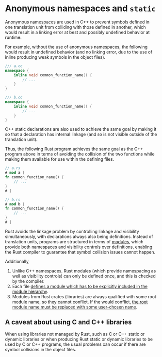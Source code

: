# Anonymous namespaces and `static`

Anonymous namespaces are used in C++ to prevent symbols defined in one
translation unit from colliding with those defined in another, which would
result in a linking error at best and possibly undefined behavior at runtime.

For example, without the use of anonymous namespaces, the following would result
in undefined behavior (and no linking error, due to the use of inline producing
weak symbols in the object files).

```c++
/// a.cc
namespace {
    inline void common_function_name() {
        // ...
    }
}

/// b.cc
namespace {
    inline void common_function_name() {
        // ...
    }
}
```

C++ static declarations are also used to achieve the same goal by making it so that
a declaration has internal linkage (and so is not visible outside of the
translation unit).

Thus, the following Rust program achieves the same goal as the C++ program above
in terms of avoiding the collision of the two functions while making them
available for use within the defining files.

```rust
// a.rs
# mod a {
fn common_function_name() {
    // ...
}
# }

// b.rs
# mod b {
fn common_function_name() {
    // ...
}
# }
```

Rust avoids the linkage problem by controlling linkage and visibility
simultaneously, with declarations always also being definitions. Instead of
translation units, programs are structured in terms of
[modules](/idioms/encapsulation/headers.html), which provide both namespaces and
visibility controls over definitions, enabling the Rust compiler to guarantee
that symbol collision issues cannot happen.

Additionally,

1. Unlike C++ namespaces, Rust modules (which provide namespacing as well as
   visibility controls) can only be defined once, and this is checked by the
   compiler.
2. Each file [defines a module which has to be explicitly included in the module
   hierarchy](https://doc.rust-lang.org/stable/book/ch07-05-separating-modules-into-different-files.html).
2. Modules from Rust crates (libraries) are always qualified with some root
   module name, so they cannot conflict. If the would conflict, [the root module
   name must be replaced with some user-chosen
   name](https://doc.rust-lang.org/cargo/reference/specifying-dependencies.html#renaming-dependencies-in-cargotoml).

## A caveat about using C and C++ libraries

When using libraries not managed by Rust, such as C or C++ static or dynamic
libraries or when producing Rust static or dynamic libraries to be used by C or
C++ programs, the usual problems can occur if there are symbol collisions in the
object files.
